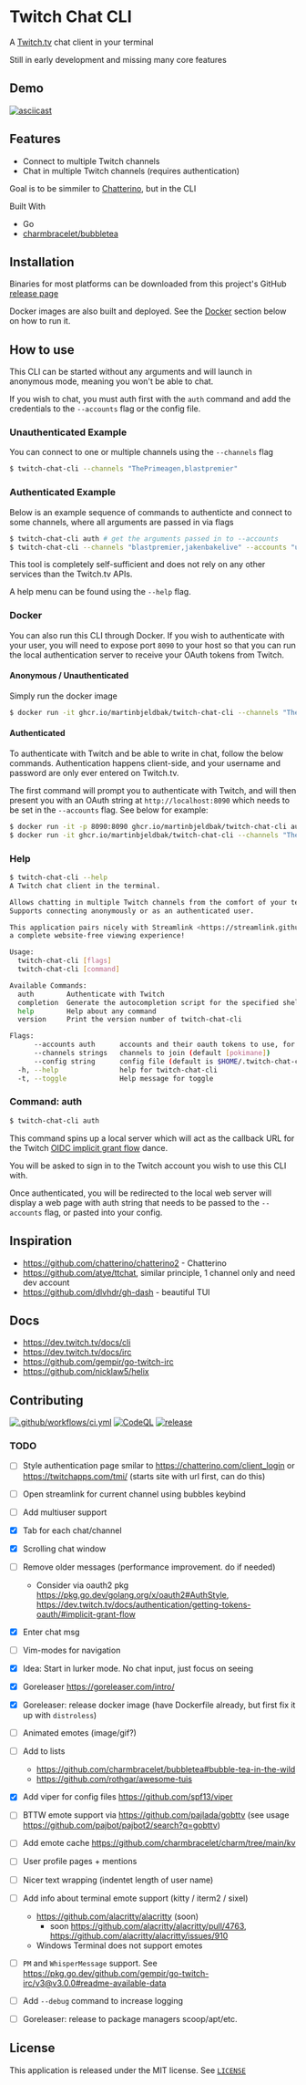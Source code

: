 # Twitch Chat CLI
A [Twitch.tv](https://twitch.tv) chat client in your terminal

Still in early development and missing many core features

## Demo

[![asciicast](https://asciinema.org/a/J5VANcJt9PGzMPIbmm9z5Y6Z5.svg)](https://asciinema.org/a/J5VANcJt9PGzMPIbmm9z5Y6Z5)

## Features

- Connect to multiple Twitch channels
- Chat in multiple Twitch channels (requires authentication)

Goal is to be simmiler to [Chatterino](https://chatterino.com/), but in the CLI

Built With
- Go
- [charmbracelet/bubbletea](https://github.com/charmbracelet/bubbletea)

## Installation

Binaries for most platforms can be downloaded from this project's GitHub [release page](https://github.com/martinbjeldbak/twitch-chat-cli/releases)

Docker images are also built and deployed. See the [Docker](#docker) section below on how to run it.

## How to use

This CLI can be started without any arguments and will launch in anonymous mode, meaning you won't be able to chat.

If you wish to chat, you must auth first with the `auth` command and add the credentials to the `--accounts` flag or the config file.

### Unauthenticated Example

You can connect to one or multiple channels using the `--channels` flag

```sh
$ twitch-chat-cli --channels "ThePrimeagen,blastpremier"
```

### Authenticated Example

Below is an example sequence of commands to authenticte and connect to some channels, where all arguments are passed in via flags

```sh
$ twitch-chat-cli auth # get the arguments passed in to --accounts
$ twitch-chat-cli --channels "blastpremier,jakenbakelive" --accounts "username=qcx;user_id=1234;client_id=123;oauth_token=456"
```

This tool is completely self-sufficient and does not rely on any other services than the Twitch.tv APIs.

A help menu can be found using the `--help` flag.

### Docker

You can also run this CLI through Docker. If you wish to authenticate with your user, you will need to expose port `8090` to your host so that you can run the local authentication server to receive your OAuth tokens from Twitch.

#### Anonymous / Unauthenticated

Simply run the docker image

```sh
$ docker run -it ghcr.io/martinbjeldbak/twitch-chat-cli --channels "ThePrimeagen"
```

#### Authenticated

To authenticate with Twitch and be able to write in chat, follow the below commands. Authentication happens client-side, and your username and password are only ever entered on Twitch.tv.

The first command will prompt you to authenticate with Twitch, and will then present you with an OAuth string at `http://localhost:8090` which needs to be set in the `--accounts` flag. See below for example:

```sh
$ docker run -it -p 8090:8090 ghcr.io/martinbjeldbak/twitch-chat-cli auth
$ docker run -it ghcr.io/martinbjeldbak/twitch-chat-cli --channels "ThePrimeagen" --accounts "PASTE HERE"
```


### Help

```sh
$ twitch-chat-cli --help
A Twitch chat client in the terminal.

Allows chatting in multiple Twitch channels from the comfort of your terminal.
Supports connecting anonymously or as an authenticated user.

This application pairs nicely with Streamlink <https://streamlink.github.io/> for
a complete website-free viewing experience!

Usage:
  twitch-chat-cli [flags]
  twitch-chat-cli [command]

Available Commands:
  auth        Authenticate with Twitch
  completion  Generate the autocompletion script for the specified shell
  help        Help about any command
  version     Print the version number of twitch-chat-cli

Flags:
      --accounts auth      accounts and their oauth tokens to use, for example see example.yaml. Fetched via the auth command
      --channels strings   channels to join (default [pokimane])
      --config string      config file (default is $HOME/.twitch-chat-cli.yaml)
  -h, --help               help for twitch-chat-cli
  -t, --toggle             Help message for toggle
```

### Command: auth

```sh
$ twitch-chat-cli auth
```

This command spins up a local server which will act as the callback URL for the Twitch [OIDC implicit grant flow](https://dev.twitch.tv/docs/authentication/getting-tokens-oidc#oidc-implicit-grant-flow) dance.

You will be asked to sign in to the Twitch account you wish to use this CLI with.

Once authenticated, you will be redirected to the local web server will display a web page with auth string that needs to be passed to the `--accounts` flag, or pasted into your config.

## Inspiration
- https://github.com/chatterino/chatterino2 - Chatterino
- https://github.com/atye/ttchat, similar principle, 1 channel only and need dev account
- https://github.com/dlvhdr/gh-dash - beautiful TUI

## Docs
- https://dev.twitch.tv/docs/cli
- https://dev.twitch.tv/docs/irc
- https://github.com/gempir/go-twitch-irc
- https://github.com/nicklaw5/helix

## Contributing
[![.github/workflows/ci.yml](https://github.com/martinbjeldbak/twitch-chat-cli/actions/workflows/ci.yml/badge.svg)](https://github.com/martinbjeldbak/twitch-chat-cli/actions/workflows/ci.yml)
[![CodeQL](https://github.com/martinbjeldbak/twitch-chat-cli/actions/workflows/codeql-analysis.yml/badge.svg)](https://github.com/martinbjeldbak/twitch-chat-cli/actions/workflows/codeql-analysis.yml)
[![release](https://github.com/martinbjeldbak/twitch-chat-cli/actions/workflows/release.yml/badge.svg)](https://github.com/martinbjeldbak/twitch-chat-cli/actions/workflows/release.yml)

### TODO
- [ ] Style authentication page smilar to https://chatterino.com/client_login or https://twitchapps.com/tmi/ (starts site with url first, can do this)
- [ ] Open streamlink for current channel using bubbles keybind
- [ ] Add multiuser support
- [x] Tab for each chat/channel
- [x] Scrolling chat window
- [ ] Remove older messages (performance improvement. do if needed)
  - Consider via oauth2 pkg https://pkg.go.dev/golang.org/x/oauth2#AuthStyle, https://dev.twitch.tv/docs/authentication/getting-tokens-oauth/#implicit-grant-flow
- [x] Enter chat msg
- [ ] Vim-modes for navigation
- [x] Idea: Start in lurker mode. No chat input, just focus on seeing
- [x] Goreleaser https://goreleaser.com/intro/
- [x] Goreleaser: release docker image (have Dockerfile already, but first fix it up with `distroless`)
- [ ] Animated emotes (image/gif?)
- [ ] Add to lists
  - https://github.com/charmbracelet/bubbletea#bubble-tea-in-the-wild
  - https://github.com/rothgar/awesome-tuis
- [x] Add viper for config files https://github.com/spf13/viper
- [ ] BTTW emote support via https://github.com/pajlada/gobttv (see usage https://github.com/pajbot/pajbot2/search?q=gobttv)
- [ ] Add emote cache https://github.com/charmbracelet/charm/tree/main/kv
- [ ] User profile pages + mentions
- [ ] Nicer text wrapping (indentet length of user name)
- [ ] Add info about terminal emote support (kitty / iterm2 / sixel)
  - https://github.com/alacritty/alacritty (soon)
    - soon https://github.com/alacritty/alacritty/pull/4763, https://github.com/alacritty/alacritty/issues/910
  - Windows Terminal does not support emotes
- [ ] `PM` and `WhisperMessage` support. See https://pkg.go.dev/github.com/gempir/go-twitch-irc/v3@v3.0.0#readme-available-data
- [ ] Add `--debug` command to increase logging
- [ ] Goreleaser: release to package managers scoop/apt/etc.


## License

This application is released under the MIT license. See [`LICENSE`](LICENSE)

